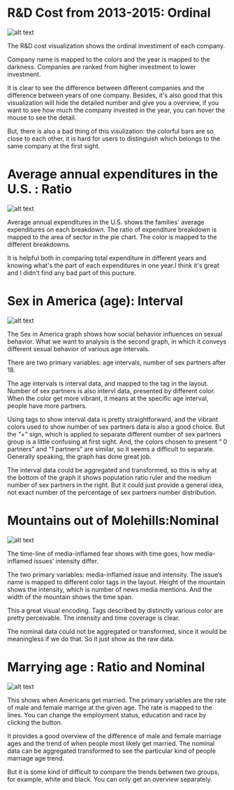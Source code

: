 # R&D Cost from 2013-2015: Ordinal 
![alt text](https://github.com/kaito4213/lab-deconstruct/blob/master/img/investment.png)

The R&D cost visualization shows the ordinal investiment of each company.

Company name is mapped to the colors and the year is mapped to the darkness. Companies are ranked from higher investment to lower investment.

It is clear to see the difference between different companies and the difference between years of one company. Besides, it's also good that this visualization will hide the detailed number and give you a overview, if you want to see how much the company invested in the year, you can hover the mouse to see the detail.

But, there is also a bad thing of this visulization: the colorful bars are so close to each other, it is hard for users to distinguish which belongs to the same company at the first sight.


# Average annual expenditures in the U.S. : Ratio
![alt text](https://github.com/kaito4213/lab-deconstruct/blob/master/img/average%20annual%20expenditures.png)

Average annual expenditures in the U.S. shows the families' average expenditures on each breakdown. 
The ratio of expenditure breakdown is mapped to the area of sector in the pie chart. The color is mapped to the different breakdowns.

It is helpful both in comparing total expenditure in different years and knowing what's the part of each expenditures in one year.I think it's great and I didn't find any bad part of this pucture.



# Sex in America (age): Interval
![alt text](https://github.com/kaito4213/lab-deconstruct/blob/master/img/americansex_interval.png)

The Sex in America graph shows how social behavior influences on sexual behavior. What we want to analysis is the second graph, in which it conveys different sexual behavior of various age intervals.

There are two primary variables: age intervals, number of sex partners after 18.

The age intervals is interval data, and mapped to the tag in the layout. Number of sex partners is also intervl data, presented by different color. When the color get more vibrant, it means at the specific age interval, people have more partners.

Using tags to show interval data is pretty straightforward, and the vibrant colors used to show number of sex partners data is also a good choice. But the “+” sign, which is applied to separate different number of sex partners group is a little confusing at first sight. And, the colors chosen to present “ 0 partners” and “1 partners” are similar, so it seems a difficult to separate. Generally speaking, the graph has done great job.

The interval data could be aggregated and transformed, so this is why at the bottom of the graph it shows population ratio ruler and the medium number of sex partners in the right. But it could just provide a general idea, not exact number of the percentage of sex partners number distribution.

# Mountains out of Molehills:Nominal
![alt text](https://github.com/kaito4213/lab-deconstruct/blob/master/img/mountains_nominal.png)

The time-line of media-inflamed fear shows with time goes, how media-inflamed issues’ intensity differ.

The two primary variables: media-inflamed issue and intensity. The issue’s name is mapped to different color tags in the layout. Height of the mountain shows the intensity, which is number of news media mentions. And the width of the mountain shows the time span.

This a great visual encoding. Tags described by distinctly various color are pretty perceivable. The intensity and time coverage is clear.

The nominal data could not be aggregated or transformed, since it would be meaningless if we do that. So it just show as the raw data.


# Marrying age : Ratio and Nominal
![alt text](https://github.com/kaito4213/lab-deconstruct/blob/master/img/marrying%20age.png)

This shows when Americans get married. The primary variables are the rate of male and female marrige at the given age. The rate is mapped to the lines. You can change the employment status, education and race by clicking the button. 

It provides a good overview of the difference of male and female marriage ages and the trend of when people most likely get married. The nominal data can be aggregated transformed to see the particular kind of people marriage age trend. 

But it is some kind of difficult to compare the trends between two groups, for example, white and black. You can only get an overview separately.






